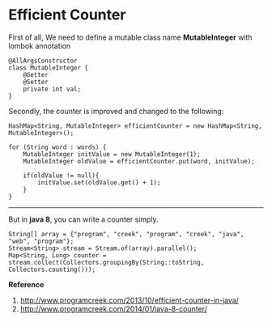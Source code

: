 # Efficient Counter

First of all, We need to define a mutable class name **MutableInteger** with lombok annotation

	@AllArgsConstructor
	class MutableInteger {
		@Getter	
		@Setter	
		private int val;
	}

Secondly, the counter is improved and changed to the following:

	HashMap<String, MutableInteger> efficientCounter = new HashMap<String, MutableInteger>();
 
	for (String word : words) {
		MutableInteger initValue = new MutableInteger(1);
		MutableInteger oldValue = efficientCounter.put(word, initValue);
 
		if(oldValue != null){
			initValue.set(oldValue.get() + 1);
		}
	}

----------

But in **java 8**, you can write a counter simply.

	String[] array = {"program", "creek", "program", "creek", "java", "web", "program"};
	Stream<String> stream = Stream.of(array).parallel();
	Map<String, Long> counter = stream.collect(Collectors.groupingBy(String::toString, Collectors.counting()));


**Reference**

1. http://www.programcreek.com/2013/10/efficient-counter-in-java/
2. http://www.programcreek.com/2014/01/java-8-counter/